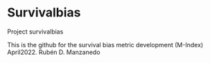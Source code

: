 # Survivalbias
Project survivalbias

This is the github for the survival bias metric development (M-Index)
April2022. Rubén D. Manzanedo

